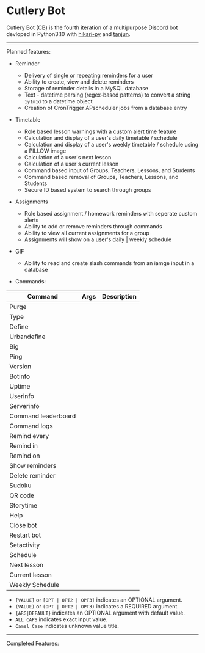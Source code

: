 # Cutlery Bot
Cutlery Bot (CB) is the fourth iteration of a multipurpose Discord bot devloped in Python3.10 with [hikari-py](https://github.com/hikari-py/hikari) and [tanjun](https://github.com/FasterSpeeding/Tanjun).

--------

Planned features:
 - Reminder
    - Delivery of single or repeating reminders for a user
    - Ability to create, view and delete reminders
    - Storage of reminder details in a MySQL database
    - Text - datetime parsing (regex-based patterns) to convert a string `1y1m1d` to a datetime object
    - Creation of CronTrigger APscheduler jobs from a database entry
 - Timetable
    - Role based lesson warnings with a custom alert time feature
    - Calculation and display of a user's daily timetable / schedule
    - Calculation and display of a user's weekly timetable / schedule using a PILLOW image
    - Calculation of a user's next lesson
    - Calculation of a user's current lesson
    - Command based input of Groups, Teachers, Lessons, and Students
    - Command based removal of Groups, Teachers, Lessons, and Students
    - Secure ID based system to search through groups
 - Assignments
    - Role based assignment / homework reminders with seperate custom alerts
    - Ability to add or remove reminders through commands
    - Ability to view all current assignments for a group
    - Assignments will show on a user's daily | weekly schedule
 - GIF
    - Ability to read and create slash commands from an iamge input in a database

- Commands:

| Command | Args | Description |
|---------|------|-------------|
| Purge | | |
| Type | | |
| Define | | |
| Urbandefine | | |
| Big | | |
| Ping | | |
| Version | | |
| Botinfo | | |
| Uptime | | |
| Userinfo | | |
| Serverinfo | | |
| Command leaderboard | | |
| Command logs | | |
| Remind every | | |
| Remind in | | |
| Remind on | | |
| Show reminders | | |
| Delete reminder | | |
| Sudoku | | |
| QR code | | |
| Storytime | | |
| Help | | |
| Close bot | | |
| Restart bot | | |
| Setactivity | | |
| Schedule | | |
| Next lesson | | |
| Current lesson | | |
| Weekly Schedule| | |

- `[VALUE]` or `[OPT | OPT2 | OPT3]` indicates an OPTIONAL argument.
- `(VALUE)` or `(OPT | OPT2 | OPT3)` indicates a REQUIRED argument.
- `{ARG|DEFAULT}` indicates an OPTIONAL argument with default value.
- `ALL CAPS` indicates exact input value.
- `Camel Case` indicates unknown value title.

--------

Completed Features: